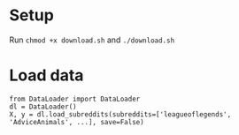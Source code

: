 # Setup

Run `chmod +x download.sh` and `./download.sh`

# Load data

```
from DataLoader import DataLoader
dl = DataLoader()
X, y = dl.load_subreddits(subreddits=['leagueoflegends', 'AdviceAnimals', ...], save=False)
```
